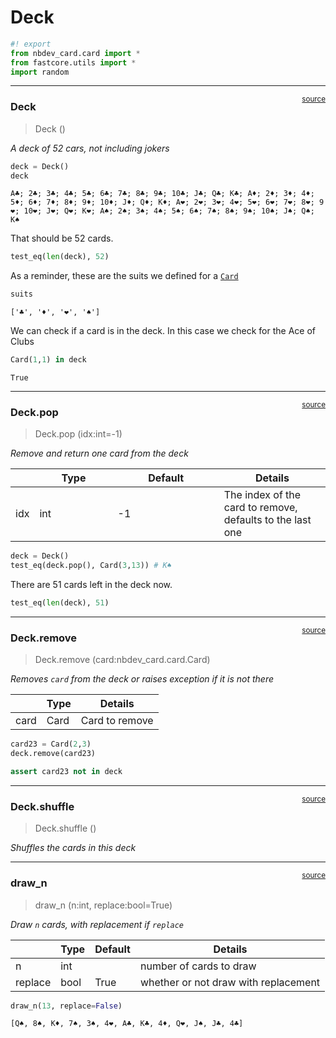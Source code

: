 # Deck


<!-- WARNING: THIS FILE WAS AUTOGENERATED! DO NOT EDIT! -->

``` python
#! export
from nbdev_card.card import *
from fastcore.utils import *
import random
```

------------------------------------------------------------------------

<a
href="https://github.com/ballou88/nbdev_card/blob/main/nbdev_card/deck.py#L9"
target="_blank" style="float:right; font-size:smaller">source</a>

### Deck

>  Deck ()

*A deck of 52 cars, not including jokers*

``` python
deck = Deck()
deck
```

    A♣️; 2♣️; 3♣️; 4♣️; 5♣️; 6♣️; 7♣️; 8♣️; 9♣️; 10♣️; J♣️; Q♣️; K♣️; A♦️; 2♦️; 3♦️; 4♦️; 5♦️; 6♦️; 7♦️; 8♦️; 9♦️; 10♦️; J♦️; Q♦️; K♦️; A❤️; 2❤️; 3❤️; 4❤️; 5❤️; 6❤️; 7❤️; 8❤️; 9❤️; 10❤️; J❤️; Q❤️; K❤️; A♠️; 2♠️; 3♠️; 4♠️; 5♠️; 6♠️; 7♠️; 8♠️; 9♠️; 10♠️; J♠️; Q♠️; K♠️

That should be 52 cards.

``` python
test_eq(len(deck), 52)
```

As a reminder, these are the suits we defined for a
[`Card`](https://ballou88.github.io/nbdev_card/card.html#card)

``` python
suits
```

    ['♣️', '♦️', '❤️', '♠️']

We can check if a card is in the deck. In this case we check for the Ace
of Clubs

``` python
Card(1,1) in deck
```

    True

------------------------------------------------------------------------

<a
href="https://github.com/ballou88/nbdev_card/blob/main/nbdev_card/deck.py#L22"
target="_blank" style="float:right; font-size:smaller">source</a>

### Deck.pop

>  Deck.pop (idx:int=-1)

*Remove and return one card from the deck*

<table>
<colgroup>
<col style="width: 6%" />
<col style="width: 25%" />
<col style="width: 34%" />
<col style="width: 34%" />
</colgroup>
<thead>
<tr>
<th></th>
<th><strong>Type</strong></th>
<th><strong>Default</strong></th>
<th><strong>Details</strong></th>
</tr>
</thead>
<tbody>
<tr>
<td>idx</td>
<td>int</td>
<td>-1</td>
<td>The index of the card to remove, defaults to the last one</td>
</tr>
</tbody>
</table>

``` python
deck = Deck()
test_eq(deck.pop(), Card(3,13)) # K♠️
```

There are 51 cards left in the deck now.

``` python
test_eq(len(deck), 51)
```

------------------------------------------------------------------------

<a
href="https://github.com/ballou88/nbdev_card/blob/main/nbdev_card/deck.py#L29"
target="_blank" style="float:right; font-size:smaller">source</a>

### Deck.remove

>  Deck.remove (card:nbdev_card.card.Card)

*Removes `card` from the deck or raises exception if it is not there*

<table>
<thead>
<tr>
<th></th>
<th><strong>Type</strong></th>
<th><strong>Details</strong></th>
</tr>
</thead>
<tbody>
<tr>
<td>card</td>
<td>Card</td>
<td>Card to remove</td>
</tr>
</tbody>
</table>

``` python
card23 = Card(2,3)
deck.remove(card23)

assert card23 not in deck
```

------------------------------------------------------------------------

<a
href="https://github.com/ballou88/nbdev_card/blob/main/nbdev_card/deck.py#L16"
target="_blank" style="float:right; font-size:smaller">source</a>

### Deck.shuffle

>  Deck.shuffle ()

*Shuffles the cards in this deck*

------------------------------------------------------------------------

<a
href="https://github.com/ballou88/nbdev_card/blob/main/nbdev_card/deck.py#L35"
target="_blank" style="float:right; font-size:smaller">source</a>

### draw_n

>  draw_n (n:int, replace:bool=True)

*Draw `n` cards, with replacement if `replace`*

<table>
<thead>
<tr>
<th></th>
<th><strong>Type</strong></th>
<th><strong>Default</strong></th>
<th><strong>Details</strong></th>
</tr>
</thead>
<tbody>
<tr>
<td>n</td>
<td>int</td>
<td></td>
<td>number of cards to draw</td>
</tr>
<tr>
<td>replace</td>
<td>bool</td>
<td>True</td>
<td>whether or not draw with replacement</td>
</tr>
</tbody>
</table>

``` python
draw_n(13, replace=False)
```

    [Q♠️, 8♠️, K♦️, 7♠️, 3♠️, 4❤️, A♣️, K♣️, 4♦️, Q❤️, J♠️, J♣️, 4♣️]
